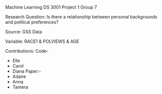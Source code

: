 Machine Learning DS 3001 Project 1 Group 7

Research Question:  Is there a relationship between personal backgrounds and political preferences?

Source: GSS Data

Variable: RACE1 & POLVIEWS & AGE

Contributions: 
Code-
- Elle 
- Carol
- Diana
Paper:-
- Adaire
- Anna
- Tamera

